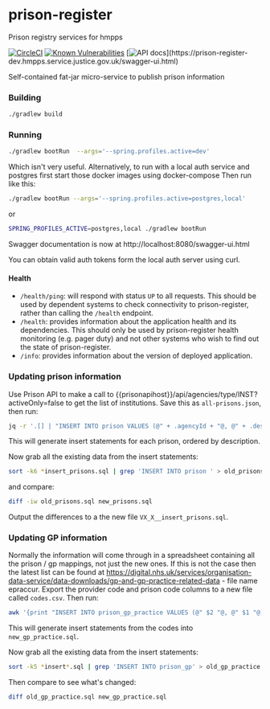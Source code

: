 # prison-register
Prison registry services for hmpps

[![CircleCI](https://circleci.com/gh/ministryofjustice/prison-register/tree/master.svg?style=svg)](https://circleci.com/gh/ministryofjustice/prison-register)
[![Known Vulnerabilities](https://snyk.io/test/github/ministryofjustice/prison-register/badge.svg)](https://snyk.io/test/github/ministryofjustice/prison-register)
[![API docs](https://img.shields.io/badge/API_docs_(needs_VPN)-view-85EA2D.svg?logo=swagger)](https://prison-register-dev.hmpps.service.justice.gov.uk/swagger-ui.html)

Self-contained fat-jar micro-service to publish prison information
 
### Building

```bash
./gradlew build
```

### Running

```bash
./gradlew bootRun  --args='--spring.profiles.active=dev' 
```
Which isn't very useful.
Alternatively, to run with a local auth service and postgres first start those docker images using docker-compose
Then run like this:
```bash
./gradlew bootRun --args='--spring.profiles.active=postgres,local' 
```
or
```bash
SPRING_PROFILES_ACTIVE=postgres,local ./gradlew bootRun
```
Swagger documentation is now at http://localhost:8080/swagger-ui.html

You can obtain valid auth tokens form the local auth server using curl.
#### Health

- `/health/ping`: will respond with status `UP` to all requests.  This should be used by dependent systems to check connectivity to prison-register,
rather than calling the `/health` endpoint.
- `/health`: provides information about the application health and its dependencies.  This should only be used
by prison-register health monitoring (e.g. pager duty) and not other systems who wish to find out the state of prison-register.
- `/info`: provides information about the version of deployed application.

### Updating prison information

Use Prison API to make a call to {{prisonapihost}}/api/agencies/type/INST?activeOnly=false to get the list of institutions.
Save this as `all-prisons.json`, then run:
```bash
jq -r '.[] | "INSERT INTO prison VALUES (@" + .agencyId + "@, @" + .description + "@, " + (.active|tostring) + ");"' all-prisons.json | tr @ "'" | sort -k6 > new_prisons.sql
```

This will generate insert statements for each prison, ordered by description.

Now grab all the existing data from the insert statements:
```bash
sort -k6 *insert_prisons.sql | grep 'INSERT INTO prison ' > old_prisons.sql
```

and compare:
```bash
diff -iw old_prisons.sql new_prisons.sql
```

Output the differences to a the new file `VX_X__insert_prisons.sql`.

### Updating GP information

Normally the information will come through in a spreadsheet containing all the prison / gp mappings, not just the new
ones.  If this is not the case then the latest list can be found at https://digital.nhs.uk/services/organisation-data-service/data-downloads/gp-and-gp-practice-related-data - file name epraccur.
Export the provider code and prison code columns to a new file called `codes.csv`.  Then run:
```bash
awk '{print "INSERT INTO prison_gp_practice VALUES (@" $2 "@, @" $1 "@);"}' codes.csv | sort -k 2 | tr @ "'"  > new_gp_practice.sql
```
This will generate insert statements from the codes into `new_gp_practice.sql`.

Now grab all the existing data from the insert statements:
```bash
sort -k5 *insert*.sql | grep 'INSERT INTO prison_gp' > old_gp_practice.sql
```

Then compare to see what's changed:
```bash
diff old_gp_practice.sql new_gp_practice.sql
```
